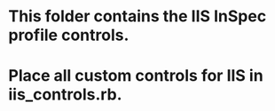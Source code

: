 # This folder contains the IIS InSpec profile controls.
# Place all custom controls for IIS in iis_controls.rb.
